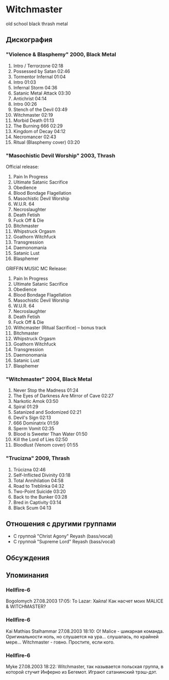 # Witchmaster

old school black thrash metal

## Дискография

### "Violence & Blasphemy" 2000, Black Metal

1. Intro / Terrorzone  02:18 
2. Possessed by Satan  02:46 
3. Tormentor Infernal  01:04   
4. Intro  01:03    
5. Infernal Storm  04:36  
6. Satanic Metal Attack  03:30 
7. Antichrist  04:14  
8. Intro  00:26    
9. Stench of the Devil  03:49
10. Witchmaster  02:19    
11. Morbid Death  01:13   
12. The Burning 666  02:29  
13. Kingdom of Decay  04:12
14. Necromancer  02:43
15. Ritual (Blasphemy cover)  03:20 


### "Masochistic Devil Worship" 2003, Thrash

Official release:

1. Pain In Progress 
2. Ultimate Satanic Sacrifice 
3. Obedience 
4. Blood Bondage Flagellation 
5. Masochistic Devil Worship 
6. W.U.R. 64 
7. Necroslaughter 
8. Death Fetish 
9. Fuck Off & Die 
10. Bitchmaster 
11. Whipstruck Orgasm 
12. Goathorn Witchfuck 
13. Transgression 
14. Daemonomania 
15. Satanic Lust 
16. Blasphemer

GRIFFIN MUSIC MC Release:

1. Pain In Progress 
2. Ultimate Satanic Sacrifice 
3. Obedience 
4. Blood Bondage Flagellation 
5. Masochistic Devil Worship 
6. W.U.R. 64 
7. Necroslaughter 
8. Death Fetish 
9. Fuck Off & Die 
10. Withcmaster (Ritual Sacrifice) – bonus track 
11. Bitchmaster 
12. Whipstruck Orgasm 
13. Goathorn Witchfuck 
14. Transgression 
15. Daemonomania 
16. Satanic Lust 
17. Blasphemer

### "Witchmaster" 2004, Black Metal

1. Never Stop the Madness  01:24    
2. The Eyes of Darkness Are Mirror of Cave  02:27 
3. Narkotic Amok  03:50   
4. Spiral  01:29    
5. Satanized and Sodomized  02:21   
6. Devil's Sign  02:13   
7. 666 Dominatrix  01:59   
8. Sperm Vomit  02:35   
9. Blood is Sweeter Than Water  01:50  
10. Kill the Lord of Lies  02:50
11. Bloodlust (Venom cover)  01:55 

### "Trucizna" 2009, Thrash

1. Tr&#252;cizna  02:46    
2. Self-Inflicted Divinity  03:18  
3. Total Annihilation  04:58 
4. Road to Treblinka  04:32   
5. Two-Point Suicide  03:20   
6. Back to the Bunker  03:28    
7. Bred in Captivity  03:14    
8. Black Scum  04:13 


## Отношения с другими группами

* C группой "Christ Agony" Reyash (bass/vocal)
* C группой "Supreme Lord" Reyash (bass/vocal)

## Обсуждения


## Упоминания

### Hellfire-6

Bogolomych 27.08.2003 17:05:
To Lazar:  Хайла! Как насчет моих MALICE & WITCHMASTER?

### Hellfire-6

Kai Mathias Stalhammar 27.08.2003 18:10:
О! Malice - шикарная команда. Оригинальности ноль, но слушается на ура... слушалась, по крайней мере... Witchmaster - говно. Простите, если кого.

### Hellfire-6

Myke 27.08.2003 18:22:
Witchmaster, так называется польская группа, в которой стучит Инферно из Бегемот. Играют сатанинский трэш-дэт.

